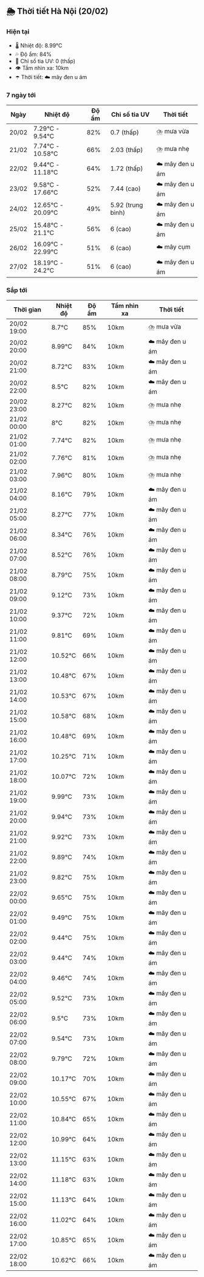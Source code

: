 ## 🌦️ Thời tiết Hà Nội (20/02)

### Hiện tại

- 🌡️ Nhiệt độ: 8.99℃
- 💦 Độ ẩm: 84%
- 🌟 Chỉ số tia UV: 0 (thấp)
- 👁️ Tầm nhìn xa: 10km
- ☂️ Thời tiết: ☁️ mây đen u ám

### 7 ngày tới

| Ngày | Nhiệt độ | Độ ẩm | Chỉ số tia UV | Thời tiết |
| --- | --- | --- | --- | --- |
| 20/02 | 7.29℃ - 9.54℃ | 82% | 0.7 (thấp) | ⛈️ mưa vừa |
| 21/02 | 7.74℃ - 10.58℃ | 66% | 2.03 (thấp) | ⛈️ mưa nhẹ |
| 22/02 | 9.44℃ - 11.18℃ | 64% | 1.72 (thấp) | ☁️ mây đen u ám |
| 23/02 | 9.58℃ - 17.66℃ | 52% | 7.44 (cao) | ☁️ mây đen u ám |
| 24/02 | 12.65℃ - 20.09℃ | 49% | 5.92 (trung bình) | ☁️ mây đen u ám |
| 25/02 | 15.48℃ - 21.1℃ | 56% | 6 (cao) | ☁️ mây đen u ám |
| 26/02 | 16.09℃ - 22.99℃ | 51% | 6 (cao) | ☁️ mây cụm |
| 27/02 | 18.19℃ - 24.2℃ | 51% | 6 (cao) | ☁️ mây đen u ám |

### Sắp tới

| Thời gian | Nhiệt độ | Độ ẩm | Tầm nhìn xa | Thời tiết |
| --- | --- | --- | --- | --- |
| 20/02 19:00 | 8.7℃ | 85% | 10km | ⛈️ mưa vừa |
| 20/02 20:00 | 8.99℃ | 84% | 10km | ☁️ mây đen u ám |
| 20/02 21:00 | 8.72℃ | 83% | 10km | ☁️ mây đen u ám |
| 20/02 22:00 | 8.5℃ | 82% | 10km | ☁️ mây đen u ám |
| 20/02 23:00 | 8.27℃ | 82% | 10km | ⛈️ mưa nhẹ |
| 21/02 00:00 | 8℃ | 82% | 10km | ⛈️ mưa nhẹ |
| 21/02 01:00 | 7.74℃ | 82% | 10km | ⛈️ mưa nhẹ |
| 21/02 02:00 | 7.76℃ | 81% | 10km | ⛈️ mưa nhẹ |
| 21/02 03:00 | 7.96℃ | 80% | 10km | ⛈️ mưa nhẹ |
| 21/02 04:00 | 8.16℃ | 79% | 10km | ☁️ mây đen u ám |
| 21/02 05:00 | 8.27℃ | 77% | 10km | ☁️ mây đen u ám |
| 21/02 06:00 | 8.34℃ | 76% | 10km | ☁️ mây đen u ám |
| 21/02 07:00 | 8.52℃ | 76% | 10km | ☁️ mây đen u ám |
| 21/02 08:00 | 8.79℃ | 75% | 10km | ☁️ mây đen u ám |
| 21/02 09:00 | 9.12℃ | 73% | 10km | ☁️ mây đen u ám |
| 21/02 10:00 | 9.37℃ | 72% | 10km | ☁️ mây đen u ám |
| 21/02 11:00 | 9.81℃ | 69% | 10km | ☁️ mây đen u ám |
| 21/02 12:00 | 10.52℃ | 66% | 10km | ☁️ mây đen u ám |
| 21/02 13:00 | 10.48℃ | 67% | 10km | ☁️ mây đen u ám |
| 21/02 14:00 | 10.53℃ | 67% | 10km | ☁️ mây đen u ám |
| 21/02 15:00 | 10.58℃ | 68% | 10km | ☁️ mây đen u ám |
| 21/02 16:00 | 10.48℃ | 69% | 10km | ☁️ mây đen u ám |
| 21/02 17:00 | 10.25℃ | 71% | 10km | ☁️ mây đen u ám |
| 21/02 18:00 | 10.07℃ | 72% | 10km | ☁️ mây đen u ám |
| 21/02 19:00 | 9.99℃ | 73% | 10km | ☁️ mây đen u ám |
| 21/02 20:00 | 9.94℃ | 73% | 10km | ☁️ mây đen u ám |
| 21/02 21:00 | 9.92℃ | 73% | 10km | ☁️ mây đen u ám |
| 21/02 22:00 | 9.89℃ | 74% | 10km | ☁️ mây đen u ám |
| 21/02 23:00 | 9.82℃ | 75% | 10km | ☁️ mây đen u ám |
| 22/02 00:00 | 9.65℃ | 75% | 10km | ☁️ mây đen u ám |
| 22/02 01:00 | 9.49℃ | 75% | 10km | ☁️ mây đen u ám |
| 22/02 02:00 | 9.44℃ | 75% | 10km | ☁️ mây đen u ám |
| 22/02 03:00 | 9.44℃ | 74% | 10km | ☁️ mây đen u ám |
| 22/02 04:00 | 9.46℃ | 74% | 10km | ☁️ mây đen u ám |
| 22/02 05:00 | 9.52℃ | 73% | 10km | ☁️ mây đen u ám |
| 22/02 06:00 | 9.5℃ | 73% | 10km | ☁️ mây đen u ám |
| 22/02 07:00 | 9.54℃ | 73% | 10km | ☁️ mây đen u ám |
| 22/02 08:00 | 9.79℃ | 72% | 10km | ☁️ mây đen u ám |
| 22/02 09:00 | 10.17℃ | 70% | 10km | ☁️ mây đen u ám |
| 22/02 10:00 | 10.55℃ | 67% | 10km | ☁️ mây đen u ám |
| 22/02 11:00 | 10.84℃ | 65% | 10km | ☁️ mây đen u ám |
| 22/02 12:00 | 10.99℃ | 64% | 10km | ☁️ mây đen u ám |
| 22/02 13:00 | 11.15℃ | 63% | 10km | ☁️ mây đen u ám |
| 22/02 14:00 | 11.18℃ | 63% | 10km | ☁️ mây đen u ám |
| 22/02 15:00 | 11.13℃ | 64% | 10km | ☁️ mây đen u ám |
| 22/02 16:00 | 11.02℃ | 64% | 10km | ☁️ mây đen u ám |
| 22/02 17:00 | 10.85℃ | 65% | 10km | ☁️ mây đen u ám |
| 22/02 18:00 | 10.62℃ | 66% | 10km | ☁️ mây đen u ám |
